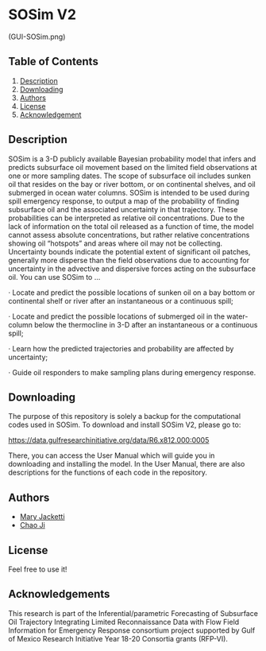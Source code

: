 # SOSim V2
(GUI-SOSim.png)
## Table of Contents
1. [Description](#description)
2. [Downloading](#downloading)
2. [Authors](#authors)
3. [License](#license)
4. [Acknowledgement](#acknowledgement)

<a name="descripton"></a>
## Description

SOSim is a 3-D publicly available Bayesian probability model that infers and predicts subsurface oil movement based on the limited field observations at one or more sampling dates. The scope of subsurface oil includes sunken oil that resides on the bay or river bottom, or on continental shelves, and oil submerged in ocean water columns. SOSim is intended to be used during spill emergency response, to output a map of the probability of finding subsurface oil and the associated uncertainty in that trajectory. These probabilities can be interpreted as relative oil concentrations. Due to the lack of information on the total oil released as a function of time, the model cannot assess absolute concentrations, but rather relative concentrations showing oil “hotspots” and areas where oil may not be collecting. Uncertainty bounds indicate the potential extent of significant oil patches, generally more disperse than the field observations due to accounting for uncertainty in the advective and dispersive forces acting on the subsurface oil. You can use SOSim to …

· Locate and predict the possible locations of sunken oil on a bay bottom or continental shelf or river after an instantaneous or a continuous spill;

· Locate and predict the possible locations of submerged oil in the water-column below the thermocline in 3-D after an instantaneous or a continuous spill;

· Learn how the predicted trajectories and probability are affected by uncertainty;

· Guide oil responders to make sampling plans during emergency response.

<a name="downloading"></a>
## Downloading

The purpose of this repository is solely a backup for the computational codes used in SOSim. To download and install SOSim V2, please go to:

https://data.gulfresearchinitiative.org/data/R6.x812.000:0005 

There, you can access the User Manual which will guide you in downloading and installing the model. In the User Manual, there are also descriptions for the functions of each code in the repository. 

<a name="authors"></a>
## Authors

* [Mary Jacketti](https://github.com/maryjacketti)
* [Chao Ji](https://github.com/jichaojoyce)

<a name="license"></a>
## License
Feel free to use it!

<a name="acknowledgement"></a>
## Acknowledgements

This research is part of the Inferential/parametric Forecasting of Subsurface Oil Trajectory Integrating Limited Reconnaissance Data with Flow Field Information for Emergency Response consortium project supported by Gulf of Mexico Research Initiative Year 18-20 Consortia grants (RFP-VI). 
